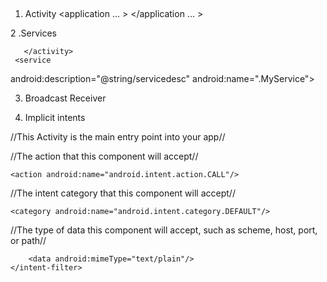 ##

1. Activity
  <application ... >
    <activity android:name="com.jessicathornsby.myapplications.ShareActivity">
  </application ... >

2 .Services

       </activity>
     <service
   android:description="@string/servicedesc"
   android:name=".MyService">
</service>
   </application>

</manifest>

3. Broadcast Receiver

<receiver android:name=".MyBroadcastReceiver”">
  <intent-filter>
    <action android:name="android.intent.action.ACTION_POWER_CONNECTED"/>
  </intent-filter>
</receiver>

4. Implicit intents

//This Activity is the main entry point into your app//

<activity android:name="MainActivity">
    <intent-filter>
        <action android:name="android.intent.action.MAIN" />
        <category android:name="android.intent.category.LAUNCHER" />
    </intent-filter>
</activity>

<activity android:name="CallActivity">
    <intent-filter>

//The action that this component will accept//

    <action android:name="android.intent.action.CALL"/>

//The intent category that this component will accept//

    <category android:name="android.intent.category.DEFAULT"/>

//The type of data this component will accept, such as scheme, host, port, or path//

        <data android:mimeType="text/plain"/>
    </intent-filter>
</activity>
